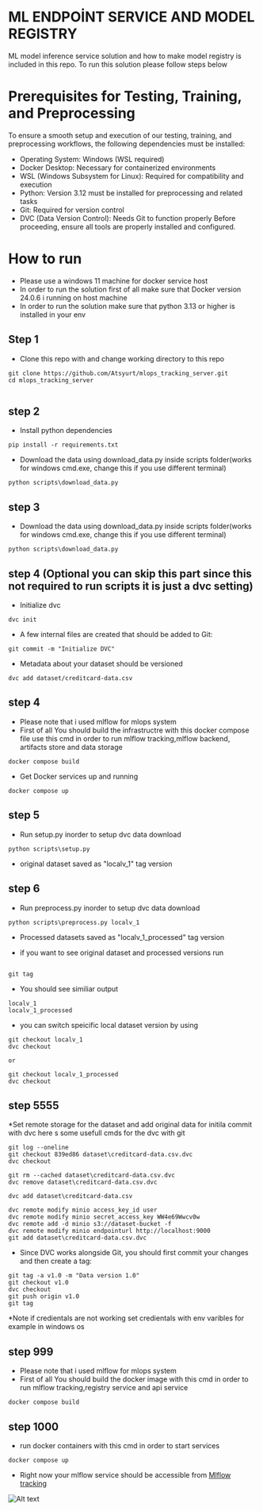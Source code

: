 # ML ENDPOİNT SERVICE AND MODEL REGISTRY

ML model inference service solution and how to make model registry is included in this repo. To run this solution please follow steps below

# Prerequisites for Testing, Training, and Preprocessing
To ensure a smooth setup and execution of our testing, training, and preprocessing workflows, the following dependencies must be installed:
- Operating System: Windows (WSL required)
- Docker Desktop: Necessary for containerized environments
- WSL (Windows Subsystem for Linux): Required for compatibility and execution
- Python: Version 3.12 must be installed for preprocessing and related tasks
- Git: Required for version control
- DVC (Data Version Control): Needs Git to function properly
Before proceeding, ensure all tools are properly installed and configured.
# How to run
* Please use a windows 11 machine for docker service host
* In order to run the solution first of all make sure that  Docker version 24.0.6 i running on host machine
* In order to run the solution  make sure that python 3.13 or higher is installed in your env
## Step 1 
* Clone this repo with and change working directory to this repo
```
git clone https://github.com/Atsyurt/mlops_tracking_server.git
cd mlops_tracking_server


```
## step 2
* Install python dependencies
```
pip install -r requirements.txt
```
* Download the data using download_data.py inside scripts folder(works for windows cmd.exe, change this if you use different terminal)
```
python scripts\download_data.py
```

## step 3

* Download the data using download_data.py inside scripts folder(works for windows cmd.exe, change this if you use different terminal)
```
python scripts\download_data.py
```

## step 4 (Optional you can skip this part since this not required to run scripts it is just a dvc setting)
* Initialize dvc
```
dvc init

```
* A few internal files are created that should be added to Git:
```
git commit -m "Initialize DVC"

```
* Metadata about your dataset should be versioned
```
dvc add dataset/creditcard-data.csv
```

## step 4
* Please note that i used mlflow for mlops system
* First of all You should build the infrastructre with this  docker compose file use this cmd in order to run mlflow tracking,mlflow backend, artifacts store and data storage
```
docker compose build
```
* Get Docker services up and running

```
docker compose up
```

## step 5
* Run setup.py inorder to setup dvc data download

```
python scripts\setup.py

```


* original dataset saved as "localv_1" tag version
## step 6
* Run preprocess.py inorder to setup dvc data download

```
python scripts\preprocess.py localv_1

```
* Processed datasets saved as "localv_1_processed" tag version

* if you want to see original dataset and processed versions run
 ```

git tag

```
* You should see similiar output
 ```
localv_1
localv_1_processed
```
* you can switch speicific local dataset version by using
 ```
git checkout localv_1
dvc checkout

or

git checkout localv_1_processed
dvc checkout
 ```

## step 5555
*Set remote storage for the dataset and add original data for initila commit with dvc here s some usefull cmds for the dvc with git
```
git log --oneline
git checkout 839ed86 dataset\creditcard-data.csv.dvc
dvc checkout

git rm --cached dataset\creditcard-data.csv.dvc
dvc remove dataset\creditcard-data.csv.dvc

dvc add dataset\creditcard-data.csv

dvc remote modify minio access_key_id user
dvc remote modify minio secret_access_key WW4e69Wwcv0w
dvc remote add -d minio s3://dataset-bucket -f
dvc remote modify minio endpointurl http://localhost:9000
git add dataset\creditcard-data.csv.dvc

```
* Since DVC works alongside Git, you should first commit your changes and then create a tag:
```
git tag -a v1.0 -m "Data version 1.0"
git checkout v1.0
dvc checkout
git push origin v1.0
git tag
```

*Note  if credientals are not working set credientals with env varibles for example in windows os
<!-- set AWS_ACCESS_KEY_ID=user
set AWS_SECRET_ACCESS_KEY=WW4e69Wwcv0w -->

## step 999
* Please note that i used mlflow for mlops system
* First of all You should build the docker image with this cmd in order to run mlflow tracking,registry service and api service
```
docker compose build
```
## step 1000
* run docker containers with this cmd  in order to start services
```
docker compose up

```
* Right now your mlflow service should be accessible from
[Mlflow tracking ](http://localhost:5000)

![Alt text](img/step2_mlflow_service.png)